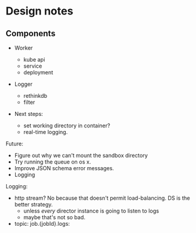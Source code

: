 # Design notes

## Components

* Worker
  * kube api
  * service
  * deployment
* Logger
  * rethinkdb
  * filter

* Next steps:
  * set working directory in container?
  * real-time logging.

Future:
* Figure out why we can't mount the sandbox directory
* Try running the queue on os x.
* Improve JSON schema error messages.
* Logging

Logging:
* http stream? No because that doesn't permit load-balancing. DS is the better strategy.
  * unless *every* director instance is going to listen to logs
  * maybe that's not so bad.
* topic: job.{jobId}.logs:
